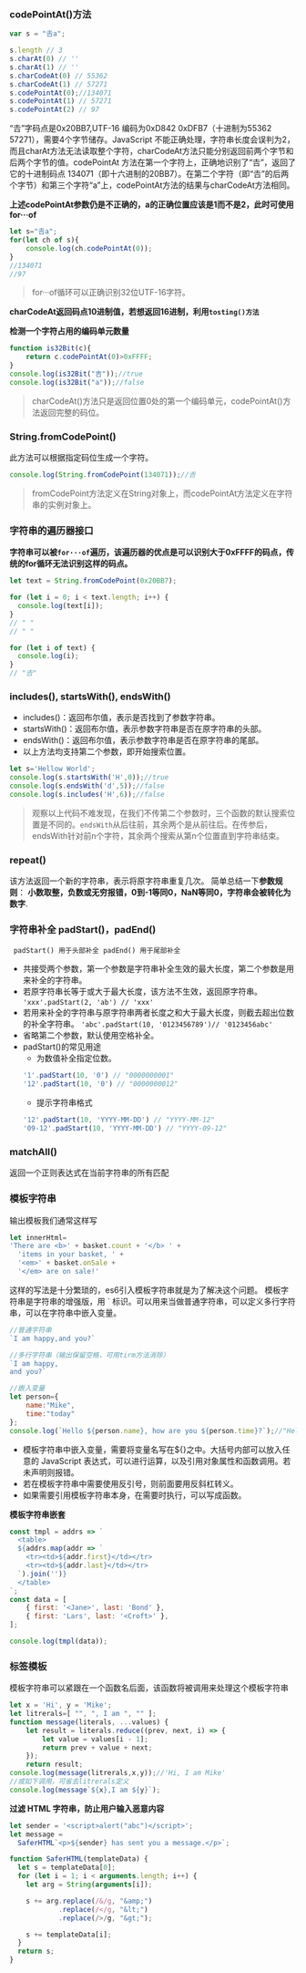 ### codePointAt()方法
```js
var s = "𠮷a";

s.length // 3
s.charAt(0) // ''
s.charAt(1) // ''
s.charCodeAt(0) // 55362
s.charCodeAt(1) // 57271
s.codePointAt(0);//134071
s.codePointAt(1) // 57271
s.codePointAt(2) // 97
```
“𠮷”字码点是0x20BB7,UTF-16 编码为0xD842 0xDFB7（十进制为55362 57271），需要4个字节储存。JavaScript 不能正确处理，字符串长度会误判为2，而且charAt方法无法读取整个字符，charCodeAt方法只能分别返回前两个字节和后两个字节的值。codePointAt 方法在第一个字符上，正确地识别了“𠮷”，返回了它的十进制码点 134071（即十六进制的20BB7）。在第二个字符（即“𠮷”的后两个字节）和第三个字符“a”上，codePointAt方法的结果与charCodeAt方法相同。

**上述codePointAt参数仍是不正确的，a的正确位置应该是1而不是2，此时可使用for···of**
```js
let s="𠮷a";
for(let ch of s){
    console.log(ch.codePointAt(0));
}
//134071
//97
```
> for···of循环可以正确识别32位UTF-16字符。

**charCodeAt返回码点10进制值，若想返回16进制，利用`tosting()方法`**

**检测一个字符占用的编码单元数量**
```js
function is32Bit(c){
    return c.codePointAt(0)>0xFFFF;
}
console.log(is32Bit("吉"));//true
console.log(is32Bit("a"));//false
```
> charCodeAt()方法只是返回位置0处的第一个编码单元，codePointAt()方法返回完整的码位。

### String.fromCodePoint()
此方法可以根据指定码位生成一个字符。
```js
console.log(String.fromCodePoint(134071));//𠮷
```

> fromCodePoint方法定义在String对象上，而codePointAt方法定义在字符串的实例对象上。

### 字符串的遍历器接口
**字符串可以被`for···of`遍历，该遍历器的优点是可以识别大于0xFFFF的码点，传统的for循环无法识别这样的码点。**
```js
let text = String.fromCodePoint(0x20BB7);

for (let i = 0; i < text.length; i++) {
  console.log(text[i]);
}
// " "
// " "

for (let i of text) {
  console.log(i);
}
// "𠮷"
```
### includes(), startsWith(), endsWith()
- includes()：返回布尔值，表示是否找到了参数字符串。
- startsWith()：返回布尔值，表示参数字符串是否在原字符串的头部。
- endsWith()：返回布尔值，表示参数字符串是否在原字符串的尾部。
- 以上方法均支持第二个参数，即开始搜索位置。
```js
let s='Hellow World';
console.log(s.startsWith('H',0));//true
console.log(s.endsWith('d',5));//false
console.log(s.includes('H',6));//false
```
> 观察以上代码不难发现，在我们不传第二个参数时，三个函数的默认搜索位置是不同的。`endsWith`从后往前，其余两个是从前往后。在传参后，endsWith针对前n个字符，其余两个搜索从第n个位置直到字符串结束。

### repeat()
该方法返回一个新的字符串，表示将原字符串重复几次。
简单总结一下**参数规则**：
**小数取整，负数或无穷报错，0到-1等同0，NaN等同0，字符串会被转化为数字**.
### 字符串补全 padStart()，padEnd()
` padStart() 用于头部补全 padEnd() 用于尾部补全`
- 共接受两个参数，第一个参数是字符串补全生效的最大长度，第二个参数是用来补全的字符串。
- 若原字符串长等于或大于最大长度，该方法不生效，返回原字符串。
`'xxx'.padStart(2, 'ab') // 'xxx'`
- 若用来补全的字符串与原字符串两者长度之和大于最大长度，则截去超出位数的补全字符串。
`'abc'.padStart(10, '0123456789')// '0123456abc'`
- 省略第二个参数，默认使用空格补全。
- padStart()的常见用途
   - 为数值补全指定位数。
   ```js
   '1'.padStart(10, '0') // "0000000001"
   '12'.padStart(10, '0') // "0000000012"
   ```
   - 提示字符串格式
   ```js
   '12'.padStart(10, 'YYYY-MM-DD') // "YYYY-MM-12"
   '09-12'.padStart(10, 'YYYY-MM-DD') // "YYYY-09-12"
   ```
### matchAll() 
返回一个正则表达式在当前字符串的所有匹配
### 模板字符串
输出模板我们通常这样写
```js
let innerHtml=
'There are <b>' + basket.count + '</b> ' +
  'items in your basket, ' +
  '<em>' + basket.onSale +
  '</em> are on sale!'
```
这样的写法是十分繁琐的，es6引入模板字符串就是为了解决这个问题。
模板字符串是字符串的增强版，用 ` 标识。可以用来当做普通字符串，可以定义多行字符串，可以在字符串中嵌入变量。
```js
//普通字符串
`I am happy,and you?`

//多行字符串（输出保留空格，可用tirm方法消除）
`I am happy,
and you?`

//嵌入变量
let person={
    name:"Mike",
    time:"today"
};
console.log(`Hello ${person.name}, how are you ${person.time}?`);//"Hello Mike, how are you today?"
```
- 模板字符串中嵌入变量，需要将变量名写在${}之中。大括号内部可以放入任意的 JavaScript 表达式，可以进行运算，以及引用对象属性和函数调用。若未声明则报错。
- 若在模板字符串中需要使用反引号，则前面要用反斜杠转义。
- 如果需要引用模板字符串本身，在需要时执行，可以写成函数。

**模板字符串嵌套**
```js
const tmpl = addrs => `
  <table>
  ${addrs.map(addr => `
    <tr><td>${addr.first}</td></tr>
    <tr><td>${addr.last}</td></tr>
  `).join('')}
  </table>
`;
const data = [
    { first: '<Jane>', last: 'Bond' },
    { first: 'Lars', last: '<Croft>' },
];

console.log(tmpl(data));
```
### 标签模板
模板字符串可以紧跟在一个函数名后面，该函数将被调用来处理这个模板字符串
```js
let x = 'Hi', y = 'Mike';
let litrerals=[ "", ", I am ", "" ];
function message(literals, ...values) {
	let result = literals.reduce((prev, next, i) => {
	    let value = values[i - 1];
	    return prev + value + next;
	});
	return result;
console.log(message(litrerals,x,y));//'Hi, I am Mike'
//或如下调用，可省去litrerals定义
console.log(message`${x},I am ${y}`);
```
**过滤 HTML 字符串，防止用户输入恶意内容**
```js
let sender = '<script>alert("abc")</script>';
let message =
  SaferHTML`<p>${sender} has sent you a message.</p>`;

function SaferHTML(templateData) {
  let s = templateData[0];
  for (let i = 1; i < arguments.length; i++) {
    let arg = String(arguments[i]);

    s += arg.replace(/&/g, "&amp;")
            .replace(/</g, "&lt;")
            .replace(/>/g, "&gt;");

    s += templateData[i];
  }
  return s;
}
```
